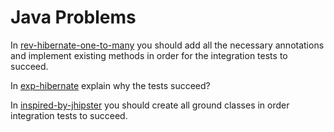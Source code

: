 # Java Problems

In [rev-hibernate-one-to-many](/rev-hibernate-one-to-many) you should add all the necessary annotations 
and implement existing methods in order for the integration tests to succeed.

In [exp-hibernate](/exp-hibernate) explain why the tests succeed?

In [inspired-by-jhipster](/inspired-by-jhipster) you should create all ground classes in order integration tests to succeed.